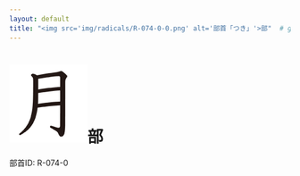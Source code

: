 ```yaml
---
layout: default
title: "<img src='img/radicals/R-074-0-0.png' alt='部首「つき」'>部"  # glyphをタイトルに使用
---
```


# <img src='img/radicals/R-074-0-0.png' alt='部首「つき」'>部
部首ID: R-074-0
